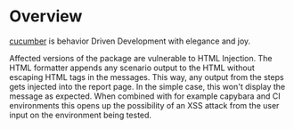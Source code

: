 # Overview

[cucumber](https://rubygems.org/gems/cucumber) is behavior Driven Development with elegance and joy.

Affected versions of the package are vulnerable to HTML Injection. The HTML formatter appends any scenario output to the HTML without escaping HTML tags in the messages. This way, any output from the steps gets injected into the report page. In the simple case, this won't display the message as expected. When combined with for example capybara and CI environments this opens up the possibility of an XSS attack from the user input on the environment being tested.
